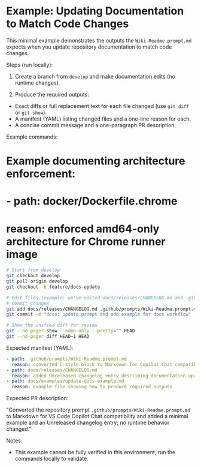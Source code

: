 # Example: Updating Documentation to Match Code Changes

This minimal example demonstrates the outputs the `Wiki-Readme.prompt.md` expects when you update repository documentation to match code changes.

Steps (run locally):

1. Create a branch from `develop` and make documentation edits (no runtime changes).

2. Produce the required outputs:

- Exact diffs or full replacement text for each file changed (use `git diff` or `git show`).
- A manifest (YAML) listing changed files and a one-line reason for each.
- A concise commit message and a one-paragraph PR description.

Example commands:

# Example documenting architecture enforcement:

#

# - path: docker/Dockerfile.chrome

# reason: enforced amd64-only architecture for Chrome runner image

```bash
# Start from develop
git checkout develop
git pull origin develop
git checkout -b feature/docs-update

# Edit files (example: we've edited docs/releases/CHANGELOG.md and .github/prompts/Wiki-Readme.prompt.md)
# Commit changes
git add docs/releases/CHANGELOG.md .github/prompts/Wiki-Readme.prompt.md docs/examples/update-docs-example.md
git commit -m "docs: update prompt and add example for docs workflow"

# Show the unified diff for review
git --no-pager show --name-only --pretty="" HEAD
git --no-pager diff HEAD~1 HEAD
```

Expected manifest (YAML):

```yaml
- path: .github/prompts/Wiki-Readme.prompt.md
  reason: converted C-style block to Markdown for Copilot Chat compatibility
- path: docs/releases/CHANGELOG.md
  reason: added Unreleased changelog entry describing documentation updates
- path: docs/examples/update-docs-example.md
  reason: example file showing how to produce required outputs
```

Expected PR description:

"Converted the repository prompt `.github/prompts/Wiki-Readme.prompt.md` to Markdown for VS Code Copilot Chat compatibility and added a minimal example and an Unreleased changelog entry; no runtime behavior changed."

Notes:

- This example cannot be fully verified in this environment; run the commands locally to validate.
